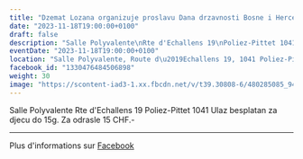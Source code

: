 ```yaml
---
title: "Dzemat Lozana organizuje proslavu Dana drzavnosti Bosne i Hercegovine"
date: "2023-11-18T19:00:00+0100"
draft: false
description: "Salle Polyvalente\nRte d'Echallens 19\nPoliez-Pittet 1041\nUlaz besplatan za djecu do 15g.\nZa odrasle 15 CHF.-"
eventDate: "2023-11-18T19:00:00+0100"
location: "Salle Polyvalente, Route d\u2019Echallens 19, 1041 Poliez-Pittet"
facebook_id: "1330476484506898"
weight: 30
image: "https://scontent-iad3-1.xx.fbcdn.net/v/t39.30808-6/480285085_944333661160567_3277375841641556820_n.jpg?_nc_cat=107&ccb=1-7&_nc_sid=9e60e4&_nc_ohc=zZ0So_lBBsEQ7kNvwEsmwvD&_nc_oc=AdkwAIJrFDncDfnwHNO6mpBR_FtWS6y1BTcCC__MhL3hFRK2wBBvgmWT1muOZziXeks&_nc_zt=23&_nc_ht=scontent-iad3-1.xx&edm=ABTKTjYEAAAA&_nc_gid=WyewJa_162RaIPZ7YRU26Q&oh=00_AfELWEJzfYWVR0PKuxtJPt8ujiUkb_j8m74PWQDb2Fzr8w&oe=680F661F"
---
```


Salle Polyvalente
Rte d'Echallens 19
Poliez-Pittet 1041
Ulaz besplatan za djecu do 15g.
Za odrasle 15 CHF.-

---

Plus d'informations sur [Facebook](https://facebook.com/events/1330476484506898)